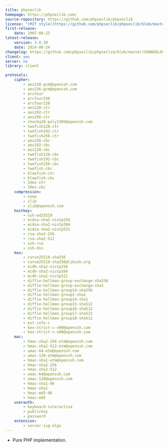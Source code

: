 ```yaml
---
title: phpseclib
homepage: https://phpseclib.com/
source-repository: https://github.com/phpseclib/phpseclib
license: "[MIT style](https://github.com/phpseclib/phpseclib/blob/master/LICENSE)"
first-release:
    date: 2007-09-23
latest-release:
    version: 3.0.39
    date: 2024-06-24
changelog: https://github.com/phpseclib/phpseclib/blob/master/CHANGELOG.md
client: yes
server: no
library: client

protocols:
    cipher:
        - aes128-gcm@openssh.com
        - aes256-gcm@openssh.com
        - arcfour
        - arcfour256
        - arcfour128
        - aes128-ctr
        - aes192-ctr
        - aes256-ctr
        - chacha20-poly1305@openssh.com
        - twofish128-ctr
        - twofish192-ctr
        - twofish256-ctr
        - aes256-cbc
        - aes192-cbc
        - aes128-cbc
        - twofish128-cbc
        - twofish192-cbc
        - twofish256-cbc
        - twofish-cbc
        - blowfish-ctr
        - blowfish-cbc
        - 3des-ctr
        - 3des-cbc
    compression:
        - none
        - zlib
        - zlib@openssh.com
    hostkey:
        - ssh-ed25519
        - ecdsa-sha2-nistp256
        - ecdsa-sha2-nistp384
        - ecdsa-sha2-nistp521
        - rsa-sha2-256
        - rsa-sha2-512
        - ssh-rsa
        - ssh-dss
    kex:
        - curve25519-sha256
        - curve25519-sha256@libssh.org
        - ecdh-sha2-nistp256
        - ecdh-sha2-nistp384
        - ecdh-sha2-nistp521
        - diffie-hellman-group-exchange-sha256
        - diffie-hellman-group-exchange-sha1
        - diffie-hellman-group14-sha256
        - diffie-hellman-group1-sha1
        - diffie-hellman-group14-sha1
        - diffie-hellman-group15-sha512
        - diffie-hellman-group16-sha512
        - diffie-hellman_group17-sha512
        - diffie-hellman-group18-sha512
        - ext-info-c
        - kex-strict-c-v00@openssh.com
        - kex-strict-s-v00@openssh.com
    mac:
        - hmac-sha2-256-etm@openssh.com
        - hmac-sha2-512-etm@openssh.com
        - umac-64-etm@openssh.com
        - umac-128-etm@openssh.com
        - hmac-sha1-etm@openssh.com
        - hmac-sha2-256
        - hmac-sha2-512
        - umac-64@openssh.com
        - umac-128@openssh.com
        - hmac-sha1-96
        - hmac-sha1
        - hmac-md5-96
        - hmac-md5
    userauth:
        - keyboard-interactive
        - publickey
        - password
    extension:
        - server-sig-algs
---
```

* Pure PHP implementation.
